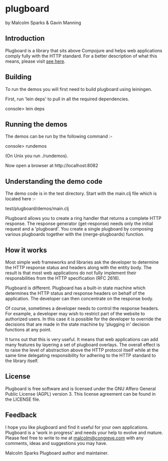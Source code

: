 # plugboard
by Malcolm Sparks & Gavin Manning

## Introduction

Plugboard is a library that sits above Compojure and helps web applications comply fully with the HTTP standard. For a better
description of what this means, please visit [see here](http://webmachine.basho.com/diagram.html).

## Building

To run the demos you will first need to build plugboard using leiningen.

First, run 'lein deps' to pull in all the required dependencies.

console> lein deps

## Running the demos

The demos can be run by the following command :-

console> rundemos

(On Unix you run ./rundemos).

Now open a browser at http://localhost:8082

## Understanding the demo code

The demo code is in the test directory. Start with the main.clj file which is located here :-

test/plugboard/demos/main.clj

Plugboard allows you to create a ring handler that returns a complete HTTP response. The response generator (get-response) needs
only the initial request and a 'plugboard'. You create a single plugboard by composing various plugboards together with the
(merge-plugboards) function.

## How it works

Most simple web frameworks and libraries ask the developer to determine the HTTP response status and headers along with the entity
body. The result is that most web applications do not fully implement their responsbilities from the HTTP specification (RFC 2616).

Plugboard is different. Plugboard has a built-in state machine which determines the HTTP status and response headers on behalf of
the application. The developer can then concentrate on the response body.

Of course, sometimes a developer needs to control the response headers. For example, a developer may wish to restrict part of the
website to authorized users. In this case it is possible for the developer to override the decisions that are made in the state
machine by 'plugging in' decision functions at any point.

It turns out that this is very useful. It means that web applications can add many features by layering a set of plugboard
overlays. The overall effect is to raise the level of abstraction above the HTTP protocol itself while at the same time delegating
responsibility for adhering to the HTTP standard to the library itself.

## License

Plugboard is free software and is licensed under the GNU Affero General Public License (AGPL) version 3. This license agreement can
be found in the LICENSE file.

## Feedback

I hope you like plugboard and find it useful for your own applications. Plugboard is a 'work in progress' and needs your help to
evolve and mature. Please feel free to write to me at malcolm@congreve.com with any comments, ideas and suggestions you may have.

Malcolm Sparks
Plugboard author and maintainer.
